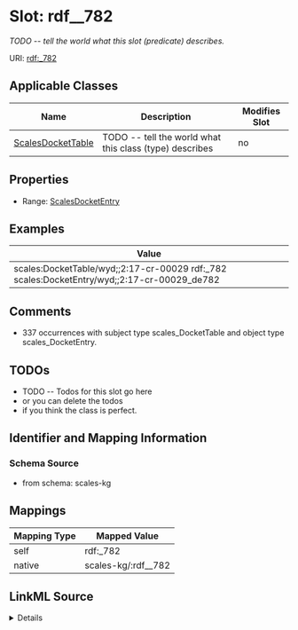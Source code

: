 

# Slot: rdf__782


_TODO -- tell the world what this slot (predicate) describes._





URI: [rdf:_782](http://www.w3.org/1999/02/22-rdf-syntax-ns#_782)



<!-- no inheritance hierarchy -->





## Applicable Classes

| Name | Description | Modifies Slot |
| --- | --- | --- |
| [ScalesDocketTable](../classes/ScalesDocketTable.md) | TODO -- tell the world what this class (type) describes |  no  |







## Properties

* Range: [ScalesDocketEntry](../classes/ScalesDocketEntry.md)






## Examples

| Value |
| --- |
| scales:DocketTable/wyd;;2:17-cr-00029 rdf:_782 scales:DocketEntry/wyd;;2:17-cr-00029_de782 |

## Comments

* 337 occurrences with subject type scales_DocketTable and object type scales_DocketEntry.

## TODOs

* TODO -- Todos for this slot go here
* or you can delete the todos
* if you think the class is perfect.

## Identifier and Mapping Information







### Schema Source


* from schema: scales-kg




## Mappings

| Mapping Type | Mapped Value |
| ---  | ---  |
| self | rdf:_782 |
| native | scales-kg/:rdf__782 |




## LinkML Source

<details>
```yaml
name: rdf__782
description: TODO -- tell the world what this slot (predicate) describes.
todos:
- TODO -- Todos for this slot go here
- or you can delete the todos
- if you think the class is perfect.
comments:
- 337 occurrences with subject type scales_DocketTable and object type scales_DocketEntry.
examples:
- value: scales:DocketTable/wyd;;2:17-cr-00029 rdf:_782 scales:DocketEntry/wyd;;2:17-cr-00029_de782
from_schema: scales-kg
rank: 1000
slot_uri: rdf:_782
alias: rdf__782
domain_of:
- scales_DocketTable
range: scales_DocketEntry

```
</details>
